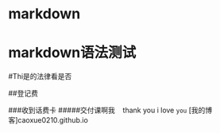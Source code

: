 # markdown
markdown语法测试
=====

#Thi是的法律看是否

##登记费

###收到话费卡
#####交付课啊我
    thank you
    i love `you`
[我的博客]caoxue0210.github.io
